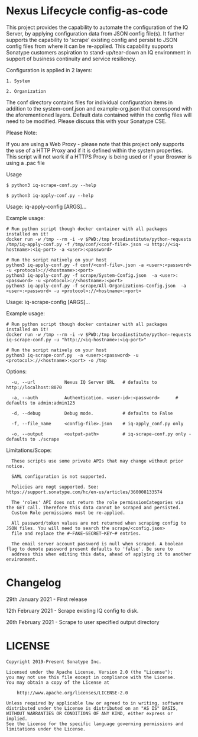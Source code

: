 <!--

    Copyright 2019-Present Sonatype Inc.
    
    Licensed under the Apache License, Version 2.0 (the "License");
    you may not use this file except in compliance with the License.
    You may obtain a copy of the License at
    
        http://www.apache.org/licenses/LICENSE-2.0
    
    Unless required by applicable law or agreed to in writing, software
    distributed under the License is distributed on an "AS IS" BASIS,
    WITHOUT WARRANTIES OR CONDITIONS OF ANY KIND, either express or implied.
    See the License for the specific language governing permissions and
    limitations under the License.

-->
# Nexus Lifecycle config-as-code

This project provides the capability to automate the configuration of the IQ Server, by applying configuration data 
from JSON config file(s). It further supports the capability to 'scrape' existing config and persist to JSON config files
from where it can be re-applied. This capability supports Sonatype customers aspiration to stand-up/tear-down an IQ 
environment in support of business continuity and service resiliency. 

Configuration is applied in 2 layers:

    1. System

    2. Organization

The conf directory contains files for individual configuration items in addition to the system-conf.json and 
example-org.json that correspond with the aforementioned layers. Default data contained within the config files will 
need to be modified. Please discuss this with your Sonatype CSE.


Please Note:

If you are using a Web Proxy - please note that this project only supports the use of a HTTP Proxy and if it is defined within the system properties.
This script will not work if a HTTPS Proxy is being used or if your Broswer is using a .pac file 
 

Usage

    $ python3 iq-scrape-conf.py --help

    $ python3 iq-apply-conf.py --help

Usage: iq-apply-config [ARGS]...

  Example usage:

    # Run python script though docker container with all packages installed on it!
    docker run -w /tmp --rm -i -v $PWD:/tmp broadinstitute/python-requests /tmp/iq-apply-conf.py -f /tmp/conf/<conf-file>.json -u http://<iq-hostname>:<iq-port> -a <user>:<password>

    # Run the script natively on your host
    python3 iq-apply-conf.py -f conf/<conf-file>.json -a <user>:<password> -u <protocol>://<hostname>:<port>
    python3 iq-apply-conf.py -f scrape/System-Config.json  -a <user>:<password> -u <protocol>://<hostname>:<port>
    python3 iq-apply-conf.py -f scrape/All-Organizations-Config.json  -a <user>:<password> -u <protocol>://<hostname>:<port>


Usage: iq-scrape-config [ARGS]...

  Example usage:

    # Run python script though docker container with all packages installed on it!
    docker run -w /tmp --rm -i -v $PWD:/tmp broadinstitute/python-requests iq-scrape-conf.py -u "http://<iq-hostname>:<iq-port>"

    # Run the script natively on your host
    python3 iq-scrape-conf.py  -a <user>:<password> -u <protocol>://<hostname>:<port> -o /tmp

Options:

      -u, --url           Nexus IQ Server URL   # defaults to http://localhost:8070

      -a, --auth          Authentication. <user-id>:<password>      # defaults to admin:admin123

      -d, --debug         Debug mode.           # defaults to False

      -f, --file_name     <config-file>.json    # iq-apply_conf.py only
      
      -o, --output        <output-path>         # iq-scrape-conf.py only - defaults to ./scrape

Limitations/Scope:

      These scripts use some private APIs that may change without prior notice. 
      
      SAML configuration is not supported.
      
      Policies are nogt supported. See: https://support.sonatype.com/hc/en-us/articles/360008133574

      The 'roles' API does not return the role permissionCategories via the GET call. Therefore this data cannot be scraped and persisted. 
      Custom Role permissions must be re-applied.

      All password/token values are not returned when scraping config to JSON files. You will need to search the scrape/<config.json> 
      file and replace the #~FAKE~SECRET~KEY~# entries.

      The email server account password is null when scraped. A boolean flag to denote password present defaults to 'false'. Be sure to 
      address this when editing this data, ahead of applying it to another environment.
  

Changelog
=========
29th January 2021 - First release

12th February 2021 - Scrape existing IQ config to disk.

26th February 2021 - Scrape to user specified output directory

LICENSE
=========


    Copyright 2019-Present Sonatype Inc.
    
    Licensed under the Apache License, Version 2.0 (the "License");
    you may not use this file except in compliance with the License.
    You may obtain a copy of the License at
    
        http://www.apache.org/licenses/LICENSE-2.0
    
    Unless required by applicable law or agreed to in writing, software
    distributed under the License is distributed on an "AS IS" BASIS,
    WITHOUT WARRANTIES OR CONDITIONS OF ANY KIND, either express or implied.
    See the License for the specific language governing permissions and
    limitations under the License.
